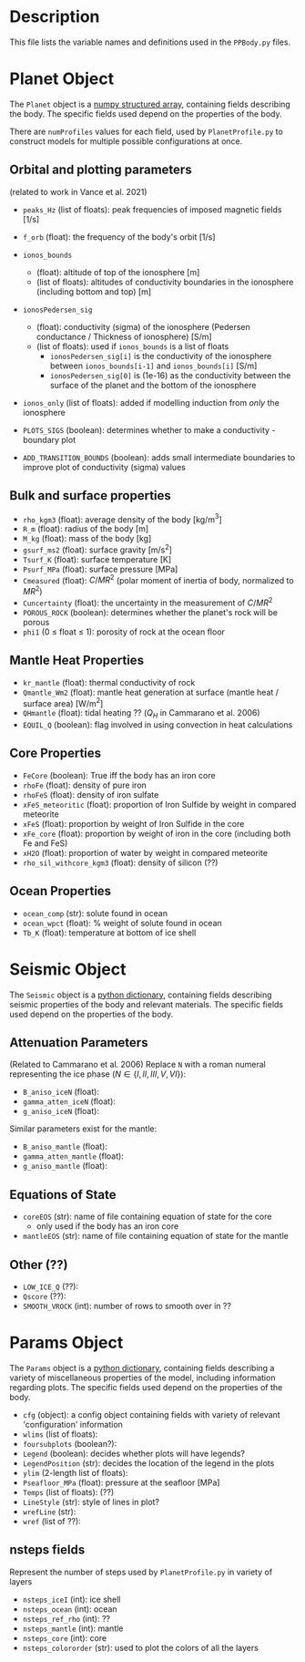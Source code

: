 Description
===========

This file lists the variable names and definitions used in the `PPBody.py` files.

Planet Object
=============

The `Planet` object is a [numpy structured array](https://numpy.org/doc/stable/user/basics.rec.html), containing fields describing the body. The specific fields used depend on the properties of the body.

There are `numProfiles` values for each field, used by `PlanetProfile.py` to construct models for multiple possible configurations at once.

Orbital and plotting parameters
-------------------------------
(related to work in Vance et al. 2021)
- `peaks_Hz`  (list of floats): peak frequencies of imposed magnetic fields \[1/s\]
- `f_orb` (float): the frequency of the body's orbit \[1/s\]
- `ionos_bounds`
  - (float): altitude of top of the ionosphere \[m\]
  - (list of floats): altitudes of conductivity boundaries in the ionosphere (including bottom and top) [m]
- `ionosPedersen_sig`
  -  (float): conductivity (sigma) of the ionosphere (Pedersen conductance / Thickness of ionosphere) \[S/m\]
  -  (list of floats): used if `ionos_bounds` is a list of floats
     -  `ionosPedersen_sig[i]` is the conductivity of the ionosphere between `ionos_bounds[i-1]` and `ionos_bounds[i]` \[S/m\]
     -  `ionosPedersen_sig[0]` is (1e-16) as the conductivity between the surface of the planet and the bottom of the ionosphere

- `ionos_only` (list of floats): added if modelling induction from _only_ the ionosphere
- `PLOTS_SIGS` (boolean): determines whether to make a conductivity - boundary plot
- `ADD_TRANSITION_BOUNDS` (boolean): adds small intermediate boundaries to improve plot of conductivity (sigma) values

Bulk and surface properties
---------------------------
- `rho_kgm3` (float): average density of the body \[kg/m$^3$\]  
- `R_m` (float): radius of the body \[m\]  
- `M_kg` (float): mass of the body \[kg\]  
- `gsurf_ms2` (float): surface gravity \[m/s$^2$\]
- `Tsurf_K` (float): surface temperature \[K\]
- `Psurf_MPa` (float): surface pressure \[MPa\]
- `Cmeasured` (float): $C/MR^2$ (polar moment of inertia of body, normalized to $MR^2$)
- `Cuncertainty` (float): the uncertainty in the measurement of $C/MR^2$
- `POROUS_ROCK` (boolean): determines whether the planet's rock will be porous
- `phi1` (0 $\leq$ float $\leq$ 1): porosity of rock at the ocean floor

Mantle Heat Properties
----------------------
- `kr_mantle` (float): thermal conductivity of rock
- `Qmantle_Wm2` (float): mantle heat generation at surface (mantle heat / surface area) \[W/m$^2$\]
- `QHmantle` (float): tidal heating ?? ($Q_H$ in Cammarano et al. 2006)
- `EQUIL_Q` (boolean): flag involved in using convection in heat calculations

Core Properties
---------------
- `FeCore` (boolean): True iff the body has an iron core
- `rhoFe` (float): density of pure iron
- `rhoFeS` (float): density of iron sulfate
- `xFeS_meteoritic` (float): proportion of Iron Sulfide by weight in compared meteorite
- `xFeS` (float): proportion by weight of Iron Sulfide in the core
- `xFe_core` (float): proportion by weight of iron in the core (including both Fe and FeS)
- `xH2O` (float): proportion of water by weight in compared meteorite
- `rho_sil_withcore_kgm3` (float): density of silicon (??)

Ocean Properties
----------------
- `ocean_comp` (str): solute found in ocean
- `ocean_wpct` (float): % weight of solute found in ocean
- `Tb_K` (float): temperature at bottom of ice shell


Seismic Object
==============

The `Seismic` object is a [python dictionary](https://docs.python.org/3/tutorial/datastructures.html#dictionaries), containing fields describing seismic properties of the body and relevant materials. The specific fields used depend on the properties of the body.

Attenuation Parameters
--------------------------
(Related to Cammarano et al. 2006)
Replace `N` with a roman numeral representing the ice phase $(N \in \{I,II,III,V,VI\})$:
- `B_aniso_iceN` (float): 
- `gamma_atten_iceN` (float):
- `g_aniso_iceN` (float):

Similar parameters exist for the mantle:
- `B_aniso_mantle` (float): 
- `gamma_atten_mantle` (float):
- `g_aniso_mantle` (float):

Equations of State
------------------
- `coreEOS` (str): name of file containing equation of state for the core
  - only used if the body has an iron core
- `mantleEOS` (str): name of file containing equation of state for the mantle

Other (??)
----------
- `LOW_ICE_Q` (??):
- `Qscore` (??):
- `SMOOTH_VROCK` (int): number of rows to smooth over in ??


Params Object
=============
The `Params` object is a [python dictionary](https://docs.python.org/3/tutorial/datastructures.html#dictionaries), containing fields describing a variety of miscellaneous properties of the model, including information regarding plots. The specific fields used depend on the properties of the body.

- `cfg` (object): a config object containing fields with variety of relevant 'configuration' information
- `wlims` (list of floats): 
- `foursubplots` (boolean?):
- `Legend` (boolean): decides whether plots will have legends?
- `LegendPosition` (str): decides the location of the legend in the plots
- `ylim` (2-length list of floats):
- `Pseafloor_MPa` (float): pressure at the seafloor \[MPa\]
- `Temps` (list of floats): (??)
- `LineStyle` (str): style of lines in plot?
- `wrefLine` (str):
- `wref` (list of ??): 

nsteps fields
-------------
Represent the number of steps used by `PlanetProfile.py` in variety of layers
- `nsteps_iceI` (int): ice shell
- `nsteps_ocean` (int): ocean
- `nsteps_ref_rho` (int): ??
- `nsteps_mantle` (int): mantle
- `nsteps_core` (int): core
- `nsteps_colororder` (str): used to plot the colors of all the layers